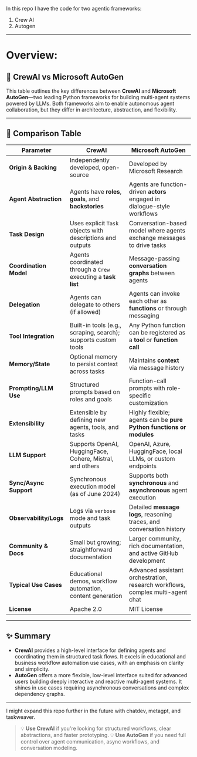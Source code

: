 In this repo I have the code for two agentic frameworks:

1) Crew AI
2) Autogen

----
# Overview:

## 🤖 CrewAI vs Microsoft AutoGen

This table outlines the key differences between **CrewAI** and **Microsoft AutoGen**—two leading Python frameworks for building multi-agent systems powered by LLMs. Both frameworks aim to enable autonomous agent collaboration, but they differ in architecture, abstraction, and flexibility.

---

## 🧩 Comparison Table

| **Parameter**          | **CrewAI**                                                     | **Microsoft AutoGen**                                                          |
| ---------------------- | -------------------------------------------------------------- | ------------------------------------------------------------------------------ |
| **Origin & Backing**   | Independently developed, open-source                           | Developed by Microsoft Research                                                |
| **Agent Abstraction**  | Agents have **roles**, **goals**, and **backstories**          | Agents are function-driven **actors** engaged in dialogue-style workflows      |
| **Task Design**        | Uses explicit `Task` objects with descriptions and outputs     | Conversation-based model where agents exchange messages to drive tasks         |
| **Coordination Model** | Agents coordinated through a `Crew` executing a **task list**  | Message-passing **conversation graphs** between agents                         |
| **Delegation**         | Agents can delegate to others (if allowed)                     | Agents can invoke each other as **functions** or through messaging             |
| **Tool Integration**   | Built-in tools (e.g., scraping, search); supports custom tools | Any Python function can be registered as a **tool** or **function call**       |
| **Memory/State**       | Optional memory to persist context across tasks                | Maintains **context** via message history                                      |
| **Prompting/LLM Use**  | Structured prompts based on roles and goals                    | Function-call prompts with role-specific customization                         |
| **Extensibility**      | Extensible by defining new agents, tools, and tasks            | Highly flexible; agents can be **pure Python functions or modules**            |
| **LLM Support**        | Supports OpenAI, HuggingFace, Cohere, Mistral, and others      | OpenAI, Azure, HuggingFace, local LLMs, or custom endpoints                    |
| **Sync/Async Support** | Synchronous execution model (as of June 2024)                  | Supports both **synchronous** and **asynchronous** agent execution             |
| **Observability/Logs** | Logs via `verbose` mode and task outputs                       | Detailed **message logs**, reasoning traces, and conversation history          |
| **Community & Docs**   | Small but growing; straightforward documentation               | Larger community, rich documentation, and active GitHub development            |
| **Typical Use Cases**  | Educational demos, workflow automation, content generation     | Advanced assistant orchestration, research workflows, complex multi-agent chat |
| **License**            | Apache 2.0                                                     | MIT License                                                                    |

---

## ✨ Summary

* **CrewAI** provides a high-level interface for defining agents and coordinating them in structured task flows. It excels in educational and business workflow automation use cases, with an emphasis on clarity and simplicity.
* **AutoGen** offers a more flexible, low-level interface suited for advanced users building deeply interactive and reactive multi-agent systems. It shines in use cases requiring asynchronous conversations and complex dependency graphs.

---

I might expand this repo further in the future with chatdev, metagpt, and taskweaver.

> 💡 **Use CrewAI** if you're looking for structured workflows, clear abstractions, and faster prototyping.
> 💡 **Use AutoGen** if you need full control over agent communication, async workflows, and conversation modeling.


